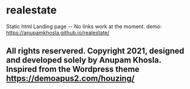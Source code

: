 # realestate

Static html Landing page -- No links work at the moment.
demo: https://anupamkhosla.github.io/realestate/

## All rights reservered. Copyright 2021, designed and developed solely by Anupam Khosla. Inspired from the Wordpress theme https://demoapus2.com/houzing/ 

